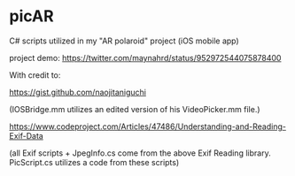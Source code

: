 # picAR
C# scripts utilized in my "AR polaroid" project (iOS mobile app)

project demo: 
https://twitter.com/maynahrd/status/952972544075878400




With credit to:

https://gist.github.com/naojitaniguchi

(IOSBridge.mm utilizes an edited version of his VideoPicker.mm file.)

https://www.codeproject.com/Articles/47486/Understanding-and-Reading-Exif-Data

(all Exif scripts + JpegInfo.cs come from the above Exif Reading library. PicScript.cs utilizes a code from these scripts)

